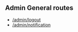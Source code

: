 ## Admin General routes

- [/admin/logout](https://github.com/robflop/megumin.love/wiki/GetLogout)
- [/admin/notification](https://github.com/robflop/megumin.love/wiki/PostNotification)